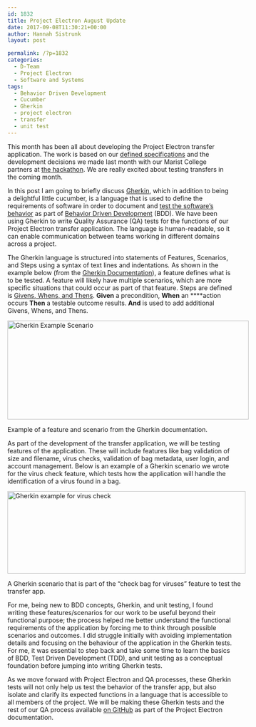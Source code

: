 ```yaml
---
id: 1832
title: Project Electron August Update
date: 2017-09-08T11:30:21+00:00
author: Hannah Sistrunk
layout: post

permalink: /?p=1832
categories:
  - D-Team
  - Project Electron
  - Software and Systems
tags:
  - Behavior Driven Development
  - Cucumber
  - Gherkin
  - project electron
  - transfer
  - unit test
---
```

<span style="font-weight: 400;">This month has been all about developing the Project Electron transfer application. The work is based on our </span><a href="https://github.com/RockefellerArchiveCenter/project_electron/tree/master/transfer" target="_blank" rel="noopener"><span style="font-weight: 400;">defined specifications</span></a> <span style="font-weight: 400;">and the development decisions we made last month with our Marist College partners at </span><a href="http://blog.rockarch.org/?p=1815" target="_blank" rel="noopener"><span style="font-weight: 400;">the hackathon</span></a><span style="font-weight: 400;">. We are really excited about testing transfers in the coming month.</span>

<span style="font-weight: 400;">In this post I am going to briefly discuss </span><a href="https://github.com/cucumber/cucumber/wiki/Gherkin" target="_blank" rel="noopener"><span style="font-weight: 400;">Gherkin</span></a><span style="font-weight: 400;">, which in addition to being a delightful little cucumber, is a language that is used to define the requirements of software in order to document and </span><a href="https://cucumber.io/" target="_blank" rel="noopener"><span style="font-weight: 400;">test the software’s behavior</span></a> <span style="font-weight: 400;">as part of </span><a href="https://www.agilealliance.org/glossary/bdd/#q=~(filters~(postType~(~'page~'post~'aa_book~'aa_event_session~'aa_experience_report~'aa_glossary~'aa_research_paper~'aa_video)~tags~(~'bdd))~searchTerm~'~sort~false~sortDirection~'asc~page~1)" target="_blank" rel="noopener"><span style="font-weight: 400;">Behavior Driven Development</span></a> <span style="font-weight: 400;">(BDD). We have been using Gherkin to write Quality Assurance (QA) tests for the functions of our Project Electron transfer application. The language is human-readable, so it can enable communication between teams working in different domains across a project.</span>

<!--more-->

<span style="font-weight: 400;">The Gherkin language is structured into statements of Features, Scenarios, and Steps using a syntax of text lines and indentations</span>_<span style="font-weight: 400;">. </span>_<span style="font-weight: 400;">As shown in the example below (from the <a href="https://github.com/cucumber/cucumber/wiki/Feature-Introduction" target="_blank" rel="noopener">Gherkin Documentation</a>), a feature defines what is to be tested. A feature will likely have multiple scenarios, which are more specific situations that could occur as part of that feature. Steps are defined is </span><a href="https://github.com/cucumber/cucumber/wiki/Given-When-Then" target="_blank" rel="noopener"><span style="font-weight: 400;">Givens, Whens, and Thens</span></a><span style="font-weight: 400;">. </span>**Given** <span style="font-weight: 400;">a precondition, </span>**When** an ****<span style="font-weight: 400;">action occurs </span>**Then** <span style="font-weight: 400;">a testable outcome results. </span>**And** <span style="font-weight: 400;">is used to add additional Givens, Whens, and Thens.</span>

<div id="attachment_1834" style="width: 551px" class="wp-caption alignnone">
  <a href="http://blog.rockarch.org/wp-content/uploads/2017/09/PEAug2017_GherkinExample1.png"><img class="size-full wp-image-1834" src="http://blog.rockarch.org/wp-content/uploads/2017/09/PEAug2017_GherkinExample1.png" alt="Gherkin Example Scenario" width="541" height="222" srcset="http://blog.rockarch.org/wp-content/uploads/2017/09/PEAug2017_GherkinExample1.png 541w, http://blog.rockarch.org/wp-content/uploads/2017/09/PEAug2017_GherkinExample1-300x123.png 300w, http://blog.rockarch.org/wp-content/uploads/2017/09/PEAug2017_GherkinExample1-500x205.png 500w" sizes="(max-width: 541px) 100vw, 541px" /></a>
  
  <p class="wp-caption-text">
    Example of a feature and scenario from the Gherkin documentation.
  </p>
</div>

<span style="font-weight: 400;">As part of the development of the transfer application, we will be testing features of the application. These will include features like bag validation of size and filename, virus checks, validation of bag metadata, user login, and account management. Below is an example of a Gherkin scenario we wrote for the virus check feature, which tests how the application will handle the identification of a virus found in a bag. </span>

<div id="attachment_1836" style="width: 544px" class="wp-caption alignnone">
  <a href="http://blog.rockarch.org/wp-content/uploads/2017/09/PEAug2017_GherkinExample2.png"><img class="size-full wp-image-1836" src="http://blog.rockarch.org/wp-content/uploads/2017/09/PEAug2017_GherkinExample2.png" alt="Gherkin example for virus check" width="534" height="185" srcset="http://blog.rockarch.org/wp-content/uploads/2017/09/PEAug2017_GherkinExample2.png 534w, http://blog.rockarch.org/wp-content/uploads/2017/09/PEAug2017_GherkinExample2-300x104.png 300w, http://blog.rockarch.org/wp-content/uploads/2017/09/PEAug2017_GherkinExample2-500x173.png 500w" sizes="(max-width: 534px) 100vw, 534px" /></a>
  
  <p class="wp-caption-text">
    A Gherkin scenario that is part of the “check bag for viruses” feature to test the transfer app.
  </p>
</div>

<span style="font-weight: 400;">For me, being new to BDD concepts, Gherkin, and unit testing, I found writing these features/scenarios for our work to be useful beyond their functional purpose; the process helped me better understand the functional requirements of the application by forcing me to think through possible scenarios and outcomes. I did struggle initially with avoiding implementation details and focusing on the behaviour of the application in the Gherkin tests. For me, it was essential to step back and take some time to learn the basics of BDD, Test Driven Development (TDD), and unit testing as a conceptual foundation before jumping into writing Gherkin tests. </span>

<span style="font-weight: 400;">As we move forward with Project Electron and QA processes, these Gherkin tests will not only help us test the behavior of the transfer app, but also isolate and clarify its expected functions in a language that is accessible to all members of the project. We will be making these Gherkin tests and the rest of our QA process available </span><a href="https://github.com/RockefellerArchiveCenter/project_electron_transfer" target="_blank" rel="noopener"><span style="font-weight: 400;">on GitHub</span></a> <span style="font-weight: 400;">as part of the Project Electron documentation.</span>